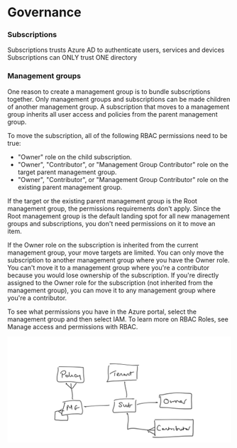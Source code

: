 # Governance

### Subscriptions

Subscriptions trusts Azure AD to authenticate users, services and devices
Subscriptions can ONLY trust ONE directory

### Management groups

One reason to create a management group is to bundle subscriptions together. Only management groups and subscriptions can be made children of another management group. A subscription that moves to a management group inherits all user access and policies from the parent management group.

To move the subscription, all of the following RBAC permissions need to be true:
* "Owner" role on the child subscription.
* "Owner", "Contributor", or "Management Group Contributor" role on the target parent management group.
* "Owner", "Contributor", or "Management Group Contributor" role on the existing parent management group.

If the target or the existing parent management group is the Root management group, the permissions requirements don't apply. Since the Root management group is the default landing spot for all new management groups and subscriptions, you don't need permissions on it to move an item.

If the Owner role on the subscription is inherited from the current management group, your move targets are limited. You can only move the subscription to another management group where you have the Owner role. You can't move it to a management group where you're a contributor because you would lose ownership of the subscription. If you're directly assigned to the Owner role for the subscription (not inherited from the management group), you can move it to any management group where you're a contributor.

To see what permissions you have in the Azure portal, select the management group and then select IAM. To learn more on RBAC Roles, see Manage access and permissions with RBAC.

![Relationships-between-governance-objects-in-Azure](relationships.jpg)
